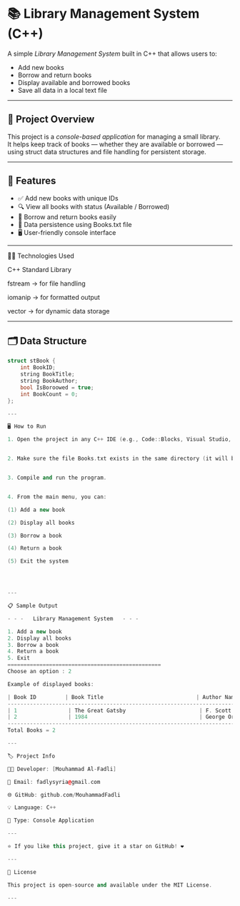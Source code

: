 # 📚 Library Management System (C++)

A simple *Library Management System* built in C++ that allows users to:
- Add new books  
- Borrow and return books  
- Display available and borrowed books  
- Save all data in a local text file

---

## 🧠 Project Overview

This project is a *console-based application* for managing a small library.  
It helps keep track of books — whether they are available or borrowed — using struct data structures and file handling for persistent storage.

---

## 🧩 Features

- ✅ Add new books with unique IDs  
- 🔍 View all books with status (Available / Borrowed)  
- 📖 Borrow and return books easily  
- 💾 Data persistence using Books.txt file  
- 🖥️ User-friendly console interface  

---

🧑‍💻 Technologies Used

C++ Standard Library

fstream → for file handling

iomanip → for formatted output

vector → for dynamic data storage

---

## 🗂️ Data Structure

```cpp
struct stBook {
    int BookID;
    string BookTitle;
    string BookAuthor;
    bool IsBoroowed = true;
    int BookCount = 0;
};

---

🖥️ How to Run

1. Open the project in any C++ IDE (e.g., Code::Blocks, Visual Studio, Dev-C++, etc.)


2. Make sure the file Books.txt exists in the same directory (it will be created automatically if not).


3. Compile and run the program.


4. From the main menu, you can:

(1) Add a new book

(2) Display all books

(3) Borrow a book

(4) Return a book

(5) Exit the system




---

📋 Sample Output

- - -   Library Management System   - - -

1. Add a new book
2. Display all books
3. Borrow a book
4. Return a book
5. Exit
================================================
Choose an option : 2

Example of displayed books:

| Book ID         | Book Title                             | Author Name     | Is Borrowed |
-----------------------------------------------------------------------------------------
| 1                | The Great Gatsby                       | F. Scott        | Available   ✅
| 2                | 1984                                   | George Orwell   | Borrowed    ❌
-----------------------------------------------------------------------------------------
Total Books = 2

---

🏷️ Project Info

👨‍💻 Developer: [Mouhammad Al-Fadli]

📧 Email: fadlysyria@gmail.com

🌐 GitHub: github.com/MouhammadFadli

💡 Language: C++

📁 Type: Console Application

---

⭐ If you like this project, give it a star on GitHub! ❤️

---

📄 License

This project is open-source and available under the MIT License.

---
